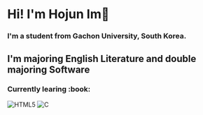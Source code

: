 <h1>Hi! I'm Hojun Im👋</h1>

<h3>I'm a student from Gachon University, South Korea.</h3>
<h2>I'm majoring English Literature and double majoring Software</h2>

<h3> Currently learing :book: </h3>

![HTML5](https://img.shields.io/badge/-HTML5-F05032?style=for-the-badge&logo=html5&logoColor=ffffff)
![C](https://img.shields.io/badge/-C-46a2f1?style=for-the-badge&logo=C&logoColor=ffffff)
